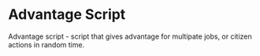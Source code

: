 # Advantage Script
Advantage script - script that gives advantage for multipate jobs, or citizen actions in random time.
